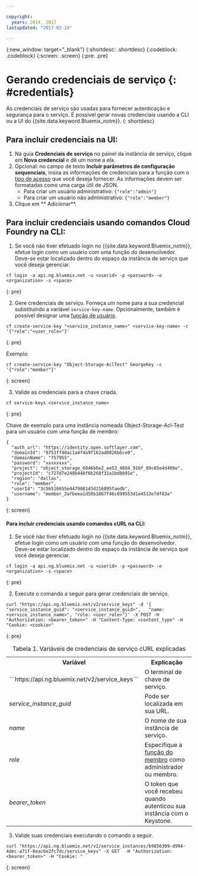 ```yaml
---

copyright:
  years: 2014, 2017
lastupdated: "2017-02-10"

---
```

{:new_window: target="_blank"}
{:shortdesc: .shortdesc}
{:codeblock: .codeblock}
{:screen: .screen}
{:pre: .pre}


# Gerando credenciais de serviço {: #credentials}

As credenciais de serviço são usadas para fornecer autenticação e segurança para o
serviço. É possível gerar novas credenciais usando a CLI ou a UI do {{site.data.keyword.Bluemix_notm}}.
{: shortdesc}


## Para incluir credenciais na UI:

1. Na guia **Credenciais de serviço** no painel da instância de serviço, clique em **Nova credencial** e dê um nome a ela.
2. Opcional: no campo de texto **Incluir parâmetros de configuração sequenciais**, insira as informações de credenciais para a função com o [tipo de acesso](/docs/services/ObjectStorage/os_access_types.html) que você deseja fornecer. As informações devem ser
formatadas como uma carga útil de JSON.
    - Para criar um usuário administrativo: `{"role":"admin"}`
    - Para criar um usuário não administrativo: `{"role":"member"}`
3. Clique em ** Adicionar**.


## Para incluir credenciais usando comandos Cloud Foundry na CLI:

1. Se você não tiver efetuado login no {{site.data.keyword.Bluemix_notm}}, efetue login como um usuário com uma função do desenvolvedor. Deve-se estar localizado dentro do espaço da instância de serviço que você deseja gerenciar.
  ```
  cf login -a api.ng.bluemix.net -u <userid> -p <password> -o <organization> -s <space>
  ```
  {: pre}

2. Gere credenciais de serviço. Forneça um nome para a sua credencial substituindo a variável
`service-key-name`. Opcionalmente, também é possível designar uma [função de usuário](/docs/services/ObjectStorage/os_access_types.html).

  ```
  cf create-service-key "<service_instance_name>" <service-key-name> -c '{"role":"<user_role>"}'
  ```
  {: pre}

  Exemplo:
  ```
  cf create-service-key "Object-Storage-AclTest" GeorgeKey -c '{"role":"member"}'
  ```
  {: screen}

3. Valide as credenciais para a chave criada.

  ```
  cf service-keys <service_instance_name>
  ```
  {: pre}

  Chave de exemplo para uma instância nomeada Object-Storage-Acl-Test para um usuário com uma função de membro:

  ```
  {
    "auth_url": "https://identity.open.softlayer.com",
    "domainId": "8753ff40ac1a4f4a9f162ad8026b6ce0",
    "domainName": "757955",
    "password": "xxxxxxxx",
    "project": "object_storage_6046b6e2_ee53_4884_916f_89c65e4d408e",
    "projectId": "c727d7e248b448f6b268f31a1bd8691e",
    "region": "dallas",
    "role": "member",
    "userId": "3c5b516655e4479881d3d216895faedb",
    "username": "member_2afbeea1d58b1867f46c699553d1e4513e7df83a"
  }
  ```
  {: screen}



#### Para incluir credenciais usando comandos cURL na CLI:

1. Se você não tiver efetuado login no {{site.data.keyword.Bluemix_notm}}, efetue login como um usuário com uma função do desenvolvedor. Deve-se estar localizado dentro do espaço da instância de serviço que você deseja gerenciar.

  ```
  cf login -a api.ng.bluemix.net -u <userid> -p <password> -o <organization> -s <space>
  ```
  {: pre}

2. Execute o comando a seguir para gerar credenciais de serviço.

  ```
  curl "https://api.ng.bluemix.net/v2/service_keys" -d '{   "service_instance_guid": "<service_instance_guid>",   "name: <service_instance_name>", "role: <user_role>"}' -X POST -H "Authorization: <bearer_token>" -H "Content-Type: <content_type" -H "Cookie: <cookie>"
  ```
  {: pre}

  <table>
  <caption> Tabela 1. Variáveis de credenciais de serviço cURL explicadas </caption>
    <tr>
      <th> Variável  </th>
      <th> Explicação </th>
    </tr>
    <tr>
      <td> ```https://api.ng.bluemix.net/v2/service_keys``` </td>
      <td> O terminal de chave de serviço.  </td>
    </tr>
    <tr>
      <td><i> service_instance_guid </i></td>
      <td> Pode ser localizada em sua URL.  </td>
    </tr>
    <tr>
      <td><i>name</i></td>
      <td> O nome de sua instância de serviço. </td>
    </tr>
    <tr>
      <td><i>role</i></td>
      <td> Especifique a <a href= /docs/services/ObjectStorage/os_constructing.html>função do membro</a> como administrador ou membro. </td>
    </tr>
    <tr>
      <td><i> bearer_token </i></td>
      <td> O token que você recebeu quando autenticou sua instância com o Keystone. </td>
    </tr>
  </table>

3. Valide suas credenciais executando o comando a seguir.

  ```
  curl "https://api.ng.bluemix.net/v2/service_instances/b9656309-d994-4dec-a71f-8eac6e2fc7dc/service_keys" -X GET  -H "Authorization: <bearer_token>" -H "Cookie: "
  ```
  {: screen}
